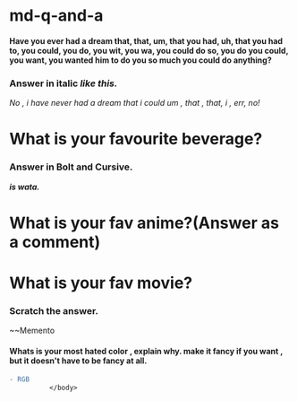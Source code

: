 # md-q-and-a
<body>
<h4>Have you ever had a dream that, that, um, that you had, uh, that you had to, you could, you do, you wit, you wa, you could do so, you do you could, you want, you wanted him to do you so much you could do anything?
</h4>
<h3>Answer in italic<i> like this.</i></h3>


<i> No , i have never had a dream that i could um , that , that, i , err, no!</i>

<h1>What is your favourite beverage?</h1> 
<h3>Answer in Bolt and Cursive.</h3>

<b><i>is wata.</i></b>

<h1>What is your fav anime?(Answer as a comment)<h1>

<!--My favourite anime is Deathnote , FUNFACT , also the only one i've ever seen.-->

<h1> What is your fav movie?</h1>
<h3>Scratch the answer.</h3>
~~Memento
<h4>Whats is your most hated color , explain why. make it fancy if you want , but it doesn't have to be fancy at all.</h4> 


```diff 
- RGB
          </body>






















































